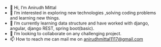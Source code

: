 - 👋 Hi, I’m Anirudh Mittal
- 👀 I’m interested in exploring new technologies ,solving coding problems and learning new things.
- 🌱 I’m currently learning data structure and have worked with django, angular, django REST, spring boot(basic). 
- 💞️ I’m looking to collaborate on any challenging project.
- 📫 How to reach me can mail me on anirudhmittal1117@gmail.com

<!---
anirudh1117/anirudh1117 is a ✨ special ✨ repository because its `README.md` (this file) appears on your GitHub profile.
You can click the Preview link to take a look at your changes.
--->
